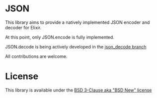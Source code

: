 # JSON

This library aims to provide a natively implemented JSON encoder and decoder for Elixir. 

At this point, only JSON.encode is fully implemented.

JSON.decode is being actively developed in the [json_decode branch](https://github.com/cblage/elixir-json/tree/json_decode)

All contributions are welcome.

# License
This library is available under the [BSD 3-Clause aka "BSD New" license](http://www.tldrlegal.com/l/BSD3)
